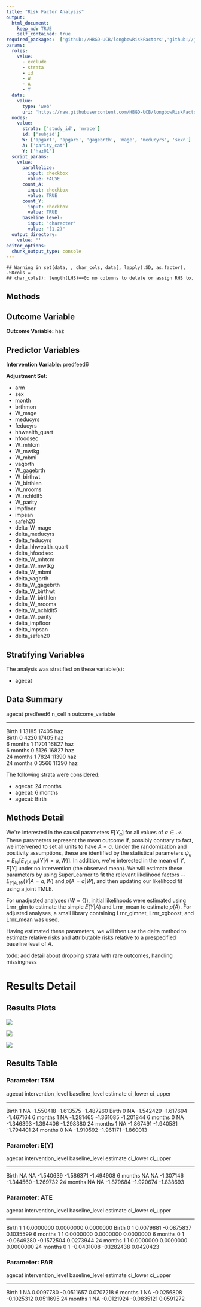 ```yaml
---
title: "Risk Factor Analysis"
output: 
  html_document:
    keep_md: TRUE
    self_contained: true
required_packages:  ['github://HBGD-UCB/longbowRiskFactors','github://jeremyrcoyle/skimr@vector_types', 'github://tlverse/delayed']
params:
  roles:
    value:
      - exclude
      - strata
      - id
      - W
      - A
      - Y
  data: 
    value: 
      type: 'web'
      uri: 'https://raw.githubusercontent.com/HBGD-UCB/longbowRiskFactors/master/inst/sample_data/birthwt_data.rdata'
  nodes:
    value:
      strata: ['study_id', 'mrace']
      id: ['subjid']
      W: ['apgar1', 'apgar5', 'gagebrth', 'mage', 'meducyrs', 'sexn']
      A: ['parity_cat']
      Y: ['haz01']
  script_params:
    value:
      parallelize:
        input: checkbox
        value: FALSE
      count_A:
        input: checkbox
        value: TRUE
      count_Y:
        input: checkbox
        value: TRUE        
      baseline_level:
        input: 'character'
        value: "[1,2)"
  output_directory:
    value: ''
editor_options: 
  chunk_output_type: console
---
```







```
## Warning in set(data, , char_cols, data[, lapply(.SD, as.factor), .SDcols =
## char_cols]): length(LHS)==0; no columns to delete or assign RHS to.
```

## Methods
## Outcome Variable

**Outcome Variable:** haz

## Predictor Variables

**Intervention Variable:** predfeed6

**Adjustment Set:**

* arm
* sex
* month
* brthmon
* W_mage
* meducyrs
* feducyrs
* hhwealth_quart
* hfoodsec
* W_mhtcm
* W_mwtkg
* W_mbmi
* vagbrth
* W_gagebrth
* W_birthwt
* W_birthlen
* W_nrooms
* W_nchldlt5
* W_parity
* impfloor
* impsan
* safeh20
* delta_W_mage
* delta_meducyrs
* delta_feducyrs
* delta_hhwealth_quart
* delta_hfoodsec
* delta_W_mhtcm
* delta_W_mwtkg
* delta_W_mbmi
* delta_vagbrth
* delta_W_gagebrth
* delta_W_birthwt
* delta_W_birthlen
* delta_W_nrooms
* delta_W_nchldlt5
* delta_W_parity
* delta_impfloor
* delta_impsan
* delta_safeh20

## Stratifying Variables

The analysis was stratified on these variable(s):

* agecat

## Data Summary

agecat      predfeed6    n_cell       n  outcome_variable 
----------  ----------  -------  ------  -----------------
Birth       1             13185   17405  haz              
Birth       0              4220   17405  haz              
6 months    1             11701   16827  haz              
6 months    0              5126   16827  haz              
24 months   1              7824   11390  haz              
24 months   0              3566   11390  haz              


The following strata were considered:

* agecat: 24 months
* agecat: 6 months
* agecat: Birth



## Methods Detail

We're interested in the causal parameters $E[Y_a]$ for all values of $a \in \mathcal{A}$. These parameters represent the mean outcome if, possibly contrary to fact, we intervened to set all units to have $A=a$. Under the randomization and positivity assumptions, these are identified by the statistical parameters $\psi_a=E_W[E_{Y|A,W}(Y|A=a,W)]$.  In addition, we're interested in the mean of $Y$, $E[Y]$ under no intervention (the observed mean). We will estimate these parameters by using SuperLearner to fit the relevant likelihood factors -- $E_{Y|A,W}(Y|A=a,W)$ and $p(A=a|W)$, and then updating our likelihood fit using a joint TMLE.

For unadjusted analyses ($W=\{\}$), initial likelihoods were estimated using Lrnr_glm to estimate the simple $E(Y|A)$ and Lrnr_mean to estimate $p(A)$. For adjusted analyses, a small library containing Lrnr_glmnet, Lrnr_xgboost, and Lrnr_mean was used.

Having estimated these parameters, we will then use the delta method to estimate relative risks and attributable risks relative to a prespecified baseline level of $A$.

todo: add detail about dropping strata with rare outcomes, handling missingness







# Results Detail

## Results Plots
![](/tmp/04fc0dbd-d00d-42dc-b9e3-c34bbbcc7702/6f21ef6d-4fa8-46c1-b184-a784c5eeec40/REPORT_files/figure-html/plot_tsm-1.png)<!-- -->



![](/tmp/04fc0dbd-d00d-42dc-b9e3-c34bbbcc7702/6f21ef6d-4fa8-46c1-b184-a784c5eeec40/REPORT_files/figure-html/plot_ate-1.png)<!-- -->



![](/tmp/04fc0dbd-d00d-42dc-b9e3-c34bbbcc7702/6f21ef6d-4fa8-46c1-b184-a784c5eeec40/REPORT_files/figure-html/plot_par-1.png)<!-- -->

## Results Table

### Parameter: TSM


agecat      intervention_level   baseline_level     estimate    ci_lower    ci_upper
----------  -------------------  ---------------  ----------  ----------  ----------
Birth       1                    NA                -1.550418   -1.613575   -1.487260
Birth       0                    NA                -1.542429   -1.617694   -1.467164
6 months    1                    NA                -1.281465   -1.361085   -1.201844
6 months    0                    NA                -1.346393   -1.394406   -1.298380
24 months   1                    NA                -1.867491   -1.940581   -1.794401
24 months   0                    NA                -1.910592   -1.961171   -1.860013


### Parameter: E(Y)


agecat      intervention_level   baseline_level     estimate    ci_lower    ci_upper
----------  -------------------  ---------------  ----------  ----------  ----------
Birth       NA                   NA                -1.540639   -1.586371   -1.494908
6 months    NA                   NA                -1.307146   -1.344560   -1.269732
24 months   NA                   NA                -1.879684   -1.920674   -1.838693


### Parameter: ATE


agecat      intervention_level   baseline_level      estimate     ci_lower    ci_upper
----------  -------------------  ---------------  -----------  -----------  ----------
Birth       1                    1                  0.0000000    0.0000000   0.0000000
Birth       0                    1                  0.0079881   -0.0875837   0.1035599
6 months    1                    1                  0.0000000    0.0000000   0.0000000
6 months    0                    1                 -0.0649280   -0.1572504   0.0273944
24 months   1                    1                  0.0000000    0.0000000   0.0000000
24 months   0                    1                 -0.0431008   -0.1282438   0.0420423


### Parameter: PAR


agecat      intervention_level   baseline_level      estimate     ci_lower    ci_upper
----------  -------------------  ---------------  -----------  -----------  ----------
Birth       1                    NA                 0.0097780   -0.0511657   0.0707218
6 months    1                    NA                -0.0256808   -0.1025312   0.0511695
24 months   1                    NA                -0.0121924   -0.0835121   0.0591272
